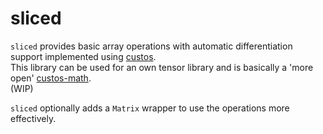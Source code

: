 # sliced

`sliced` provides basic array operations with automatic differentiation support implemented using [custos].<br>
This library can be used for an own tensor library and is basically a 'more open' [custos-math]. <br>
(WIP)

`sliced` optionally adds a `Matrix` wrapper to use the operations more effectively. <br>

[custos]: https://github.com/elftausend/custos
[custos-math]: https://github.com/elftausend/custos-math